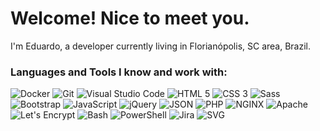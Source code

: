 <h1>Welcome! Nice to meet you.</h1>

I'm Eduardo, a developer currently living in Florianópolis, SC area, Brazil.

<h3 align="left">Languages and Tools I know and work with:</h3>
<p>
  <img alt="Docker" src="https://img.shields.io/badge/-Docker-2491e6?logo=docker&logoColor=white" /> 
  <img alt="Git" src="https://img.shields.io/badge/-Git-e94e31?logo=git&logoColor=white" /> 
  <!--img alt="GitHub (+API)" src="https://img.shields.io/badge/-GitHub%20(%2BAPI)-24282e?logo=github&logoColor=white" /-->
  <img alt="Visual Studio Code" src="https://img.shields.io/badge/-Visual%20Studio%20Code-007ACC?logo=Visual%20Studio%20Code&logoColor=white" />
  <img alt="HTML 5" src="https://img.shields.io/badge/-HTML5-dd4b24?logo=html5&logoColor=white" />
  <img alt="CSS 3" src="https://img.shields.io/badge/-CSS%203-333?logo=css3&logoColor=white" />
  <img alt="Sass" src="https://img.shields.io/badge/-Sass-CC6699?logo=sass&logoColor=white" />
  <img alt="Bootstrap" src="https://img.shields.io/badge/-Bootstrap-6f13ef?logo=bootstrap&logoColor=white" /> 
  <img alt="JavaScript" src="https://img.shields.io/badge/-JavaScript-333?logo=javascript&logoColor=white" />
  <img alt="jQuery" src="https://img.shields.io/badge/-jQuery-0769AD?logo=jquery&logoColor=white" />
  <img alt="JSON" src="https://img.shields.io/badge/-JSON-000?logo=json&logoColor=white" />
  <img alt="PHP" src="https://img.shields.io/badge/-PHP-4c598d?logo=php&logoColor=white" />
  <img alt="NGINX" src="https://img.shields.io/badge/-NGINX-009639?logo=nginx&logoColor=white" />
  <img alt="Apache" src="https://img.shields.io/badge/-Apache-e37521?logo=apache&logoColor=white" />
  <img alt="Let's Encrypt" src="https://img.shields.io/badge/-Let%E2%80%99s%20Encrypt-003A70?logo=Let%E2%80%99s%20Encrypt&logoColor=white" /> 
  <img alt="Bash" src="https://img.shields.io/badge/-Bash-333?logo=gnu%20bash&logoColor=white" />
  <img alt="PowerShell" src="https://img.shields.io/badge/-PowerShell-002254?logo=powershell&logoColor=white" />
  <img alt="Jira" src="https://img.shields.io/badge/-Jira-0052CC?logo=jira&logoColor=white" />
  <img alt="SVG" src="https://img.shields.io/badge/-SVG-FFB13B?logo=svg&logoColor=444" />
</p>
